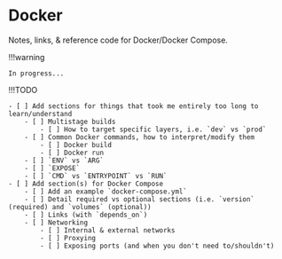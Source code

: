 # Docker

Notes, links, & reference code for Docker/Docker Compose.

!!!warning

    In progress...

!!!TODO

    - [ ] Add sections for things that took me entirely too long to learn/understand
        - [ ] Multistage builds
            - [ ] How to target specific layers, i.e. `dev` vs `prod`
        - [ ] Common Docker commands, how to interpret/modify them
            - [ ] Docker build
            - [ ] Docker run
        - [ ] `ENV` vs `ARG`
        - [ ] `EXPOSE`
        - [ ] `CMD` vs `ENTRYPOINT` vs `RUN`
    - [ ] Add section(s) for Docker Compose
        - [ ] Add an example `docker-compose.yml`
        - [ ] Detail required vs optional sections (i.e. `version` (required) and `volumes` (optional))
        - [ ] Links (with `depends_on`)
        - [ ] Networking
            - [ ] Internal & external networks
            - [ ] Proxying
            - [ ] Exposing ports (and when you don't need to/shouldn't)

